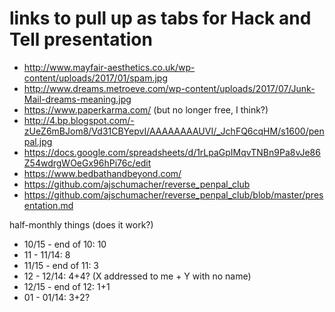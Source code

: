 # links to pull up as tabs for Hack and Tell presentation

 * http://www.mayfair-aesthetics.co.uk/wp-content/uploads/2017/01/spam.jpg
 * http://www.dreams.metroeve.com/wp-content/uploads/2017/07/Junk-Mail-dreams-meaning.jpg
 * https://www.paperkarma.com/ (but no longer free, I think?)
 * http://4.bp.blogspot.com/-zUeZ6mBJom8/Vd31CBYepvI/AAAAAAAAUVI/_JchFQ6cqHM/s1600/penpal.jpg
 * https://docs.google.com/spreadsheets/d/1rLpaGpIMqvTNBn9Pa8vJe86Z54wdrgWOeGx96hPi76c/edit
 * https://www.bedbathandbeyond.com/
 * https://github.com/ajschumacher/reverse_penpal_club
 * https://github.com/ajschumacher/reverse_penpal_club/blob/master/presentation.md

half-monthly things (does it work?)

 * 10/15 - end of 10: 10
 * 11 - 11/14: 8
 * 11/15 - end of 11: 3
 * 12 - 12/14: 4+4? (X addressed to me + Y with no name)
 * 12/15 - end of 12: 1+1
 * 01 - 01/14: 3+2?
